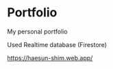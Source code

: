 # Portfolio

My personal portfolio

Used Realtime database (Firestore)

https://haesun-shim.web.app/
